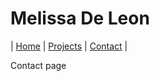 # Melissa De Leon

| [Home](index.md) | [Projects](projects.md) | [Contact](contact.md) |

Contact page
